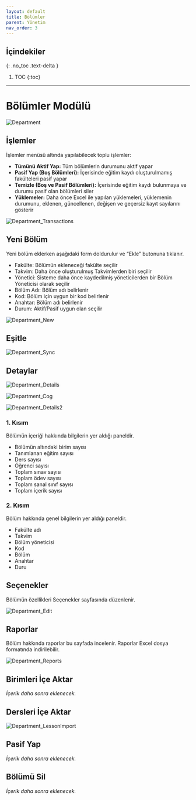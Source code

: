 ```yaml
---
layout: default
title: Bölümler
parent: Yönetim
nav_order: 3
---
```


## İçindekiler
{: .no_toc .text-delta }

1. TOC
{:toc}

---

# Bölümler Modülü

![Department](/docs/media/modules/department/department.png)

## İşlemler

İşlemler menüsü altında yapılabilecek toplu işlemler:

* **Tümünü Aktif Yap:** Tüm bölümlerin durumunu aktif yapar
* **Pasif Yap (Boş Bölümleri):** İçerisinde eğitim kaydı oluşturulmamış fakülteleri pasif yapar
* **Temizle (Boş ve Pasif Bölümleri):** İçerisinde eğitim kaydı bulunmaya ve durumu pasif olan bölümleri siler
* **Yüklemeler:** Daha önce Excel ile yapılan yüklemeleri, yüklemenin durumunu, eklenen, güncellenen, değişen ve geçersiz kayıt sayılarını gösterir

![Department_Transactions](/docs/media/modules/department/department_transactions.png)

## Yeni Bölüm

Yeni bölüm eklerken aşağıdaki form doldurulur ve “Ekle” butonuna tıklanır.

* Fakülte: Bölümün ekleneceği fakülte seçilir
* Takvim: Daha önce oluşturulmuş Takvimlerden biri seçilir
* Yönetici: Sisteme daha önce kaydedilmiş yöneticilerden bir Bölüm Yöneticisi olarak seçilir
* Bölüm Adı: Bölüm adı belirlenir
* Kod: Bölüm için uygun bir kod belirlenir
* Anahtar: Bölüm adı belirlenir
* Durum: Aktif/Pasif uygun olan seçilir

![Department_New](/docs/media/modules/department/department_new.png)

## Eşitle

![Department_Sync](/docs/media/modules/department/department_sync.png)

## Detaylar

![Department_Details](/docs/media/modules/department/department_details.png)

![Department_Cog](/docs/media/modules/department/department_cog.png)

![Department_Details2](/docs/media/modules/department/department_details2.png)

### 1. Kısım

Bölümün içeriği hakkında bilgilerin yer aldığı paneldir.

* Bölümün altındaki birim sayısı
* Tanımlanan eğitim sayısı
* Ders sayısı
* Öğrenci sayısı
* Toplam sınav sayısı
* Toplam ödev sayısı
* Toplam sanal sınıf sayısı
* Toplam içerik sayısı

### 2. Kısım

Bölüm hakkında genel bilgilerin yer aldığı paneldir.

* Fakülte adı
* Takvim
* Bölüm yöneticisi
* Kod
* Bölüm
* Anahtar
* Duru

## Seçenekler

Bölümün özellikleri Seçenekler sayfasında düzenlenir.

![Department_Edit](/docs/media/modules/department/department_edit.png)

## Raporlar

Bölüm hakkında raporlar bu sayfada incelenir. Raporlar Excel dosya formatında indirilebilir.

![Department_Reports](/docs/media/modules/department/department_reports.png)

## Birimleri İçe Aktar

_İçerik daha sonra eklenecek._

## Dersleri İçe Aktar

![Department_LessonImport](/docs/media/modules/department/department_lessonimport.png)

## Pasif Yap

_İçerik daha sonra eklenecek._

## Bölümü Sil

_İçerik daha sonra eklenecek._

